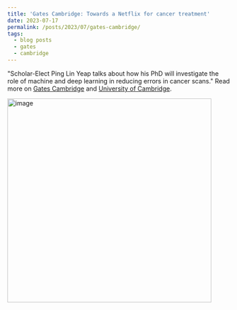 ```yaml
---
title: 'Gates Cambridge: Towards a Netflix for cancer treatment'
date: 2023-07-17
permalink: /posts/2023/07/gates-cambridge/
tags:
  - blog posts
  - gates
  - cambridge
---
```


"Scholar-Elect Ping Lin Yeap talks about how his PhD will investigate the role of machine and deep learning in reducing errors in cancer scans." Read more on [Gates Cambridge](https://www.gatescambridge.org/about/news/towards-a-netflix-for-cancer-treatment/) and [University of Cambridge](https://www.cam.ac.uk/stories/gates-cambridge-class-of-2023). 

<img width="461" alt="image" src="https://github.com/user-attachments/assets/4020a288-13ac-4fa6-bef8-0a29e3ea11e4" />
